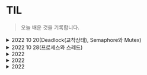 # TIL

>오늘 배운 것을 기록합니다.

<details>
  <summary>2022 10 20(Deadlock(교착상태), Semaphore와 Mutex)</summary>
<pre>

# 1. Deadlock(교착상태)
2개이상의 작업이 서로 상대방의 작업이 끝나기만을 기다리고 있는 상태로 결과적으로 아무것도 완료되지 못하는 상태를 
의미

## 1-1 교착상태의 조건(교착상태가 발생하는 네 가지 조건)
1. 상호배제(Mutual exclusion)
한 번에 오직 한 개의 작업만 자원에 접근할 수 있다.
2. 점유대기(Hold and wait)
프로세스가 할당된 자원을 가진 상태에서 다른 자원을 기다린다. 
3. 비선점(No preemption)
프로세스가 어떤 자원의 사용을 끝낼 때 까지 그 자원을 뺏을 수 없다.
4. 순환대기(Circular wait)
각 프로세스는 순환적으로 다음 프로세스가 요구하는 자원을 가지고 있다.

## 1-2 교착상태 예방

이 해결 방법들은 자원 사용의 효율성이 떨어지고 비용이 많이드는 문제점 있음

1. 상호배제 부정
교착상태는 2개 이상의 프로세스가 공유가능한 자원을 사용할 때 발생하는 것이므로 자원을 공유하지 않는 조건, 즉 한번에 
여러개의 프로세스가 공유자원을 사용할 수 있도록 합니다. 
2. 점유대기 부정
한 프로세스에 수행되기 전에 모든 자원을 할당시키고 나서 점유하지 않을 때에는 다른 프로세스가 자원을 요구하도록 하는 
방법으로 자원 과다 사용으로 인한 효율성, 프로세스가 요구하는 자원을 파악하는 데에 대한 비용, 자원에 대한 내용을 
저장 및 복원하기 위한 비용, 기아 상태, 무한대기 등의 문제점이 있다. 
3. 비선점 부정
비선점 프로세스에 대해 선점 가능한 프로토콜을 만들어 준다. 
4. 순환대기 부정
자원에 고유한 번호를 할당하여 순서대로 자원을 요구한다.

## 1-3 교착상태 회피

자원이 어떻게 요청될지에 대한 추가정보를 제공하도록 요구하는 것으로 시스템에 순환대기가 발생하지 않도록 자원 할당 
상태를 검사합니다. 교착상태를 회피하기 위한 알고리즘으로 다음과 같이 크게 2가지가 있습니다.

1.자원할당 그래프 알고리즘(Resource Allocation Graph Algorithm)
자원이 하나일 때 사용하는 알고리즘으로 자원 할당 그래프에 요청 간선과 할당 간선에 추가하여, 예약 간선이라는 새로운 
유형의 간선을 도입합니다. 자원할당 그래프의 사이클이 존재하는지 확인하여 사이클이 존재한다면, 자원 유형에 하나의 
사례만 있으면 교착상태, 자원 유형에 여러 사례가 있으면 교착상태 가능성으로 판단합니다.

2.은행원 알고리즘(Banker's algorithm)
은행에서 모든 고객의 요구가 충족되도록 현금을 할당하는데 유리한 기법입니다. 프로세스가 자원을 요구하는 경우에 시스템은 
자원을 할당한 이후 안정상태로 있는지 사전에 검사하여 교착을 회피합니다. 안정적인 상태에 있는 경우 자원을 할당하고 
그렇지 않은 경우 다른 작업이 자원을 해지할 때 까지 대기합니다.

## 1-4 교착상태 무시

예방 혹은 회피기법을 프로그래밍해서 넣으면 성능에 큰 영향을 미칠 수 있게 됩니다. 그렇기 때문에 데드락의 발생확률이 
비교적 낮은 경우 별다른 조치를 취하지 않습니다.

## 1-5 교착상태 발견

감시/발견을 하는 detection 알고리즘으로 Deadlock발생을 체크하는 방식으로 이 역시 성능에 큰 영향을 미칠 수 있습니다. 

## 1-6 실무적인 관점에서 교착상태 해결 방법
DB에서 교착상태를 줄이기 위해서는 다음과 같은 방법들이 있습니다.

1. 인덱스를 설정한다. 인덱스가 없으면 Lock이 걸리는 범위가 훨씬 넓어지기 때문에 교착상태가
발생하기 쉬워진다.
2. 자원들을 한쪽으로 사용한다. A와 B라는 테이블이 있다면 모든 세션에서 A->B순서로 사용한다.
3. 트랜잭션은 가급적으로 짧게 만든다.
4. 테이블의 크기를 작게 쪼갠다(정규화)
5.Transaction Isolation Level을 "Read Uncommitted"로 설정한다.

# 2. Semaphore와 Mutex

동기화 기법의 대표적인 방법 두 가지

## 2-1 세마포어(Semaphore)
특정 변수를 통해서 공유 자원에 접근을 제한하는 방식입니다. 예를들어 세마포어로 사용할 값이 1이상이면 임계구역에 
접근 가능하고 0이면 자원에 더 이상 접근을 할 수 없는 방식입니다.

## 2-2 뮤텍스(Mutex)
Mutual extension의 줄임말로 상호배제라고 합니다. 오직 하나의 프로세스만 임계구역에 대해 접근이 가능하며, 임계구역에 
접근하여 사용중일때는 Lock을 걸어 다른 프로세스가 접근하지 못하도록 하는 것을 의미합니다. 프로세스가 임계구역접근을 
해제해야만 다른 프로세스가 접근을 할 수 있습니다.

## 2-3 차이점
뮤텍스는 단 1개의 프로세스만 접근이 가능한 동기화 방법이며 그에 반해 세마포어의 값은 1보다 큰 값으로 관리할 수 있습니다. 
그리고 세마포어는 임계구역을 사용중인 프로세스 뿐 아니라 다른 프로세스 및 스레드도 세마포어 값을 변경할 수 있는 반면, 
뮤텍스는 Lock한 프로세스 만이 Unlock이 가능합니다.

</pre>
</details>


<details>
  <summary>2022 10 28(프로세스와 스레드)</summary>
<pre>

# 1.프로세스와 스레드
프로그램은 우리가 작성한 코드를 빌드하여 생성되는 결과물을 의미하며 프로그램을 실행 하기 위해 Memory라는 
자원을 할당 받아야 합니다. 이 때 자원을 할당받아 실행되는 프로그램을 프로세스라고 합니다. 메모리에 저장이
되어 있으며, 실행이 가능한 코드 결과물로 이해하면 됩니다.
프로세스(process)는 컴퓨터에서 실행되고 있는 프로그램을 말하며 CPU 스케줄링의 대상이 되는 작업(task)이라는 용어와 거의 같은 의미로 쓰입니다. 
스레드는 프로세스 내 작업의 흐름을 지칭합니다.

## 1-1 프로세스의 특징
* 작업을 수행하기 위해 CPU/메모리 등의 자원이 필요함
* 프로세스별로 독립된 메모리 공간을 사용함. 여러 개의 프로세스 사이 통신을 위한 IPC가 필요함
* 하나의 프로세스 안에는 최소한 하나 이상의 스레드가 있음
* 새로운 프로세스를 생성하는 프로세스를 부모 프로세스라고 하고, 새롭게 생성된 프로세스를 자식 프로세스라고 함

프로세스끼리는 서로 독립적으로 메모리를 사용한다는 것은 
Process A에서 실행되고 있는 프로그램에서는 Process B에 있는 heap/stack/data/text 에 관여할 수 없다는 뜻
![image](https://user-images.githubusercontent.com/105253684/198532052-dca8684d-598e-4a8a-9d4f-373470fbbf82.png)

## 1-2 스레드의 특징
* 생성된 스레드들은 메모리를 공유하여 사용함
* 같은 프로세스 안에서 서로 독립적으로 실행이 됨
* 부모스레드가 갖고 있는 데이터의 접근 할 수 있어 효율적이고, 메모리 제약이 있는 시스템에 널리 사용 

스레드는 하나의 프로세스 안에서 존재함 즉, 메모리를 공유 할 수 있음
Thread 1 : 메시지를 받아내는 흐름
Thread 2 : 메시지를 보내는 흐름
Thread 3 : 메시지를 읽었는지 확인하는 흐름
![image](https://user-images.githubusercontent.com/105253684/198532806-9e553a8b-61e8-4c02-98a1-be32bbeddc96.png)



## 1-3 프로세스의 상태
프로세스의 상태는 여러 가지 상태 값을 갖습니다.

### 생성 상태(create)
프로세스가 생성된 상태를 의미 이때 PCB가 할당됩니다.
### 대기 상태(ready)
메모리 공간이 충분하면 메모리를 할당받고 아니면 아닌 상태로 대기하고 있으며 CPU 스케줄러로부터 CPU소유권이
넘어오기를 기다리는 상태입니다.
### 대기 중단 상태(ready suspended)
메모리 부족으로 일시 중단된 상태입니다.
### 실행 상태(running)
CPU소유권과 메모리를 할당받고 인스트럭션을 수행 중인 상태를 의미 CPU burst가 일어났다고도 표현합니다.
### 중단 상태(blocked)
어떤 이벤트가 발생한 이후 기다리며 프로세스가 차단된 상태 
### 일시 중단 상태(blocked suspended)
대기 중단과 유사하며, 중단된 상태에서 프로세스가 실행되려고 했지만 메모리 부족으로 일시 중단된 상태입니다.
### 종료 상태(terminated)
메모리와 CPU 소유권을 모두 놓고 가는 상태를 말합니다.


[출처] 개발자 면접예상질문 : 프로세스와 스레드 Process Thread 특징 및 차이점|작성자 은택이
</pre>
</details>


<details>
  <summary>2022 </summary>
<pre>

</pre>
</details>


<details>
  <summary>2022 </summary>
<pre>

</pre>
</details>


<details>
  <summary>2022 </summary>
<pre>

</pre>
</details>

